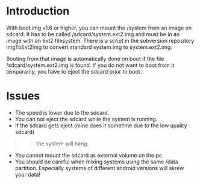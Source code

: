 # Introduction #

With boot.img v1.6 or higher, you can mount the /system from an image on sdcard.
It has to be called /sdcard/system.ext2.img and must be in an image with an ext2 filesystem. There is a script in the subversion repository imgToExt2Img to convert standard system.img to system.ext2.img.

Booting from that image is automatically done on boot if the file /sdcard/system.ext2.img is found. If you do not want to boot from it temporarily, you have to eject the sdcard prior to boot.

# Issues #

  * The speed is lower due to the sdcard.
  * You can not eject the sdcard while the system is running.
  * If the sdcard gets eject (mine does it sometime due to the low quality sdcard)
> > the system will hang.
  * You cannot mount the sdcard as external volume on the pc
  * You should be careful when mixing systems using the same /data partition. Especially systems of different android versions will skrew your data!